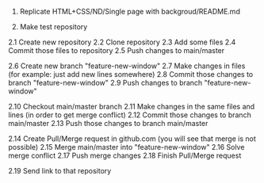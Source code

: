 1. Replicate   HTML+CSS/ND/Single page with backgroud/README.md



2. Make test repository

2.1 Create new repository
2.2 Clone repository
2.3 Add some files
2.4 Commit those files to repository
2.5 Push changes to main/master

2.6 Create new branch "feature-new-window"
2.7 Make changes in files (for example: just add new lines somewhere)
2.8 Commit those changes to branch "feature-new-window"
2.9 Push changes to branch "feature-new-window"

2.10 Checkout main/master branch
2.11 Make changes in the same files and lines (in order to get merge conflict)
2.12 Commit those changes to branch main/master
2.13 Push those changes to branch main/master

2.14 Create Pull/Merge request in github.com (you will see that merge is not possible)
2.15 Merge main/master into "feature-new-window"
2.16 Solve merge conflict
2.17 Push merge changes
2.18 Finish Pull/Merge request

2.19 Send link to that repository